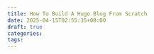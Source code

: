 ```yaml
---
title: How To Build A Hugo Blog From Scratch
date: 2025-04-15T02:55:35+08:00
draft: true
categories:
tags:
---
```

